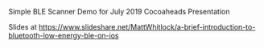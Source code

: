 Simple BLE Scanner Demo for July 2019 Cocoaheads Presentation

Slides at https://www.slideshare.net/MattWhitlock/a-brief-introduction-to-bluetooth-low-energy-ble-on-ios
